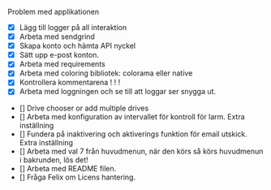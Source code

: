 Problem med applikationen
- [x]   Lägg till logger på all interaktion
- [x]   Arbeta med sendgrind
- [x]   Skapa konto och hämta API nyckel
- [x]   Sätt upp e-post konton.
- [x]   Arbeta med requirements
- [x]   Arbeta med coloring bibliotek: colorama eller native
- [x]   Kontrollera kommentarena ! ! !
- [x]   Arbeta med loggningen och se till att loggar ser snygga ut.
- []    Drive chooser or add multiple drives
- []    Arbeta med konfiguration av intervallet för kontroll för larm. Extra inställning
- []    Fundera på inaktivering och aktiverings funktion för email utskick. Extra inställning
- []    Arbeta med val 7 från huvudmenun, när den körs så körs huvudmenun i bakrunden, lös det!
- []    Arbeta med README filen.
- []    Fråga Felix om Licens hantering.